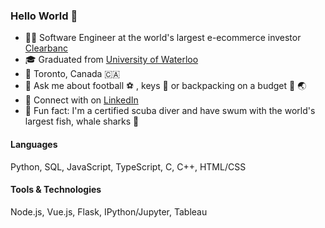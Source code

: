 ### Hello World 👋

- 👨‍💻 Software Engineer at the world's largest e-ecommerce investor [Clearbanc](https://clearbanc.com/)
- 🎓 Graduated from [University of Waterloo](https://cs.uwaterloo.ca/about)
- 📍 Toronto, Canada 🇨🇦
- 💬 Ask me about football ⚽ , keys 🎹   or backpacking on a budget 🎒 🌏  
- 🤝 Connect with on [LinkedIn](https://www.linkedin.com/in/tanmaysha/)
- 🤿 Fun fact: I'm a certified scuba diver and have swum with the world's largest fish, whale sharks 🐋

#### Languages

Python, SQL, JavaScript, TypeScript, C, C++, HTML/CSS

#### Tools & Technologies

Node.js, Vue.js, Flask, IPython/Jupyter, Tableau 
